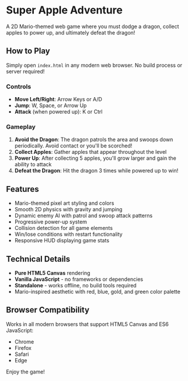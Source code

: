 # Super Apple Adventure

A 2D Mario-themed web game where you must dodge a dragon, collect apples to power up, and ultimately defeat the dragon!

## How to Play

Simply open `index.html` in any modern web browser. No build process or server required!

### Controls

- **Move Left/Right**: Arrow Keys or A/D
- **Jump**: W, Space, or Arrow Up
- **Attack** (when powered up): K or Ctrl

### Gameplay

1. **Avoid the Dragon**: The dragon patrols the area and swoops down periodically. Avoid contact or you'll be scorched!
2. **Collect Apples**: Gather apples that appear throughout the level
3. **Power Up**: After collecting 5 apples, you'll grow larger and gain the ability to attack
4. **Defeat the Dragon**: Hit the dragon 3 times while powered up to win!

## Features

- Mario-themed pixel art styling and colors
- Smooth 2D physics with gravity and jumping
- Dynamic enemy AI with patrol and swoop attack patterns
- Progressive power-up system
- Collision detection for all game elements
- Win/lose conditions with restart functionality
- Responsive HUD displaying game stats

## Technical Details

- **Pure HTML5 Canvas** rendering
- **Vanilla JavaScript** - no frameworks or dependencies
- **Standalone** - works offline, no build tools required
- Mario-inspired aesthetic with red, blue, gold, and green color palette

## Browser Compatibility

Works in all modern browsers that support HTML5 Canvas and ES6 JavaScript:
- Chrome
- Firefox
- Safari
- Edge

Enjoy the game!
